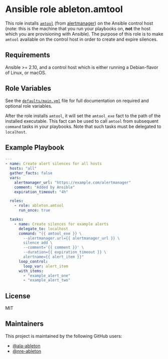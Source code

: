 Ansible role ableton.amtool
===========================

This role installs [`amtool`][amtool] (from [alertmanager][alertmanager]) on the Ansible
control host (note: this is the machine that you run your playbooks on, **not** the host
which you are provisioning with Ansible). The purpose of this role is to make `amtool`
available on the control host in order to create and expire silences.

Requirements
------------

Ansible >= 2.10, and a control host which is either running a Debian-flavor of Linux, or
macOS.

Role Variables
--------------

See the [`defaults/main.yml`](defaults/main.yml) file for full documentation on required
and optional role variables.

After the role installs `amtool`, it will set the `amtool_exe` fact to the path of the
installed executable. This fact can be used to call `amtool` from subsequent `command`
tasks in your playbooks. Note that such tasks must be delegated to `localhost`.

Example Playbook
----------------

```yaml
---
- name: Create alert silences for all hosts
  hosts: "all"
  gather_facts: false
  vars:
    alertmanager_url: "https://example.com/alertmanager"
    comment: "Added by Ansible"
    expiration_timeout: "4h"

  roles:
    - role: ableton.amtool
      run_once: true

  tasks:
    - name: Create silences for example alerts
      delegate_to: localhost
      command: "{{ amtool_exe }} \
        --alertmanager.url={{ alertmanager_url }} \
        silence add \
        --comment='{{ comment }}' \
        --duration={{ expiration_timeout }} \
        alertname={{ alert_item }}"
      loop_control:
        loop_var: alert_item
      with_items:
        - "example_alert_one"
        - "example_alert_two"
```

License
-------

MIT

Maintainers
-----------

This project is maintained by the following GitHub users:

- [@ala-ableton](https://github.com/ala-ableton)
- [@nre-ableton](https://github.com/nre-ableton)


[alertmanager]: https://www.prometheus.io/docs/alerting/latest/alertmanager/
[amtool]: https://manpages.debian.org/buster/prometheus-alertmanager/amtool.1.en.html

